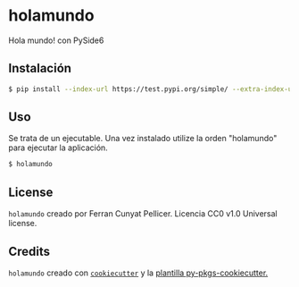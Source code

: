 # holamundo

Hola mundo! con PySide6

## Instalación

```bash
$ pip install --index-url https://test.pypi.org/simple/ --extra-index-url https://pypi.org/simple holamundo
```

## Uso

Se trata de un ejecutable. Una vez instalado utilize la orden "holamundo" para ejecutar la aplicación.

```bash
$ holamundo
```

## License

`holamundo` creado por Ferran Cunyat Pellicer. Licencia CC0 v1.0 Universal license.

## Credits

`holamundo` creado con [`cookiecutter`](https://cookiecutter.readthedocs.io/en/latest/) y la [plantilla py-pkgs-cookiecutter.](https://github.com/py-pkgs/py-pkgs-cookiecutter) 
